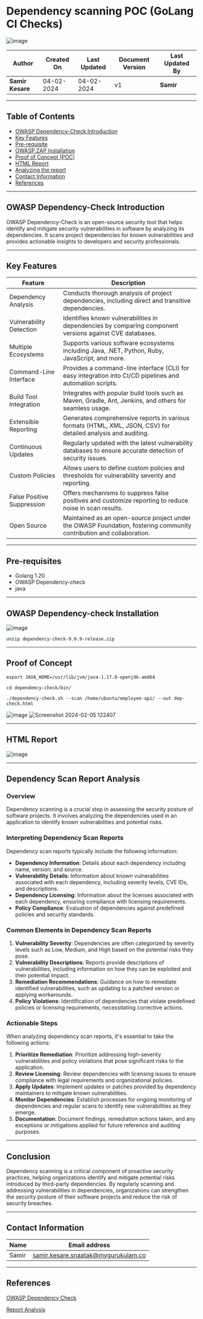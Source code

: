 # Dependency scanning POC (GoLang CI Checks)

![image](https://github.com/avengers-p7/Documentation/assets/156056570/0f4cf96f-42db-4548-9cbd-c475fd9aba6e)


| Author                 | Created On | Last Updated | Document Version | Last Updated By |
| ---------------------- | ---------- | ------------ | ---------------- | --------------- |
| **Samir Kesare** | 04-02-2024 | 04-02-2024   | v1               |  **Samir**        |
***
## Table of Contents

+ [OWASP Dependency-Check Introduction](#OWASP-Dependency-Check-Introduction)
+ [Key Features](#Key-Features)
+ [Pre-requisite](#Pre-requisite)
+ [OWASP ZAP Installation](#OWASP-ZAP-Installation)
+ [Proof of Concept (POC)](#Proof-of-Concept-(POC))
+ [HTML Report](#HTML-Report)
+ [Analyzing the report ](#Analyzing-the-report )
+ [Contact Information](#Contact-Information)
+ [References](#References)
***
## OWASP Dependency-Check Introduction
OWASP Dependency-Check is an open-source security tool that helps identify and mitigate security vulnerabilities in software by analyzing its dependencies. It scans project dependencies for known vulnerabilities and provides actionable insights to developers and security professionals.

***
## Key Features

| Feature               | Description                                                                                           |
|-----------------------|-------------------------------------------------------------------------------------------------------|
| Dependency Analysis   | Conducts thorough analysis of project dependencies, including direct and transitive dependencies.     |
| Vulnerability Detection| Identifies known vulnerabilities in dependencies by comparing component versions against CVE databases.|
| Multiple Ecosystems   | Supports various software ecosystems including Java, .NET, Python, Ruby, JavaScript, and more.         |
| Command-Line Interface| Provides a command-line interface (CLI) for easy integration into CI/CD pipelines and automation scripts.|
| Build Tool Integration| Integrates with popular build tools such as Maven, Gradle, Ant, Jenkins, and others for seamless usage. |
| Extensible Reporting  | Generates comprehensive reports in various formats (HTML, XML, JSON, CSV) for detailed analysis and auditing. |
| Continuous Updates    | Regularly updated with the latest vulnerability databases to ensure accurate detection of security issues.|
| Custom Policies       | Allows users to define custom policies and thresholds for vulnerability severity and reporting.         |
| False Positive Suppression| Offers mechanisms to suppress false positives and customize reporting to reduce noise in scan results.|
| Open Source           | Maintained as an open-source project under the OWASP Foundation, fostering community contribution and collaboration. |

***
## Pre-requisites

* Golang 1.20
* OWASP Dependency-check
* java

***
## OWASP Dependency-check Installation

![image](https://github.com/avengers-p7/Documentation/assets/156056570/e6e405dc-9929-4edd-82f1-e51ce0c5ae42)

```shell
unzip dependency-check-9.0.9-release.zip
```
***
## Proof of Concept

```shell
export JAVA_HOME=/usr/lib/jvm/java-1.17.0-openjdk-amd64
```
```shell
cd dependemcy-check/bin/
```
```shell
./dependency-check.sh --scan /home/ubuntu/employee-api/ --out dep-check.html
```
![image](https://github.com/avengers-p7/Documentation/assets/156056570/8a15332b-c718-4219-bc28-1091f1c87ce8)
![Screenshot 2024-02-05 122407](https://github.com/avengers-p7/Documentation/assets/156056570/69d00f72-1637-4963-9552-67e693259ee7)

***
## HTML Report

![image](https://github.com/avengers-p7/Documentation/assets/156056570/7cb122de-dbcd-4a91-afdb-531b820aee0a)


***
## Dependency Scan Report Analysis

### Overview

Dependency scanning is a crucial step in assessing the security posture of software projects. It involves analyzing the dependencies used in an application to identify known vulnerabilities and potential risks.

### Interpreting Dependency Scan Reports

Dependency scan reports typically include the following information:

- **Dependency Information**: Details about each dependency including name, version, and source.
- **Vulnerability Details**: Information about known vulnerabilities associated with each dependency, including severity levels, CVE IDs, and descriptions.
- **Dependency Licensing**: Information about the licenses associated with each dependency, ensuring compliance with licensing requirements.
- **Policy Compliance**: Evaluation of dependencies against predefined policies and security standards.

### Common Elements in Dependency Scan Reports

1. **Vulnerability Severity**: Dependencies are often categorized by severity levels such as Low, Medium, and High based on the potential risks they pose.
2. **Vulnerability Descriptions**: Reports provide descriptions of vulnerabilities, including information on how they can be exploited and their potential impact.
3. **Remediation Recommendations**: Guidance on how to remediate identified vulnerabilities, such as updating to a patched version or applying workarounds.
4. **Policy Violations**: Identification of dependencies that violate predefined policies or licensing requirements, necessitating corrective actions.

### Actionable Steps

When analyzing dependency scan reports, it's essential to take the following actions:

1. **Prioritize Remediation**: Prioritize addressing high-severity vulnerabilities and policy violations that pose significant risks to the application.
2. **Review Licensing**: Review dependencies with licensing issues to ensure compliance with legal requirements and organizational policies.
3. **Apply Updates**: Implement updates or patches provided by dependency maintainers to mitigate known vulnerabilities.
4. **Monitor Dependencies**: Establish processes for ongoing monitoring of dependencies and regular scans to identify new vulnerabilities as they emerge.
5. **Documentation**: Document findings, remediation actions taken, and any exceptions or mitigations applied for future reference and auditing purposes.
***
## Conclusion

Dependency scanning is a critical component of proactive security practices, helping organizations identify and mitigate potential risks introduced by third-party dependencies. By regularly scanning and addressing vulnerabilities in dependencies, organizations can strengthen the security posture of their software projects and reduce the risk of security breaches.
***
## Contact Information

| Name | Email address |
| ---- | ------------- |
| Samir | samir.kesare.snaatak@mygurukulam.co |

***
## References
[OWASP Dependency Check ](https://owasp.org/www-project-dependency-check/)

[Report Analysis ](https://jeremylong.github.io/DependencyCheck/index.html)



